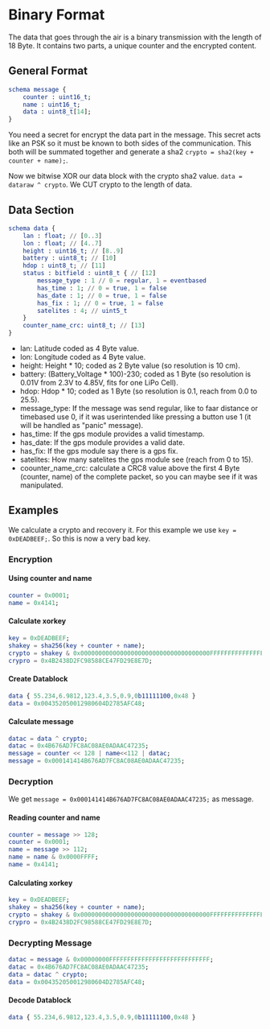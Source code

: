 # Binary Format
The data that goes through the air is a binary transmission with the length of 18 Byte.
It contains two parts, a unique counter and the encrypted content.
## General Format
```elm
schema message {
    counter : uint16_t;
    name : uint16_t;
    data : uint8_t[14];
}
```
You need a secret for encrypt the data part in the message. This secret acts like an PSK so it must be 
known to both sides of the communication. This both will be summated together and generate a 
sha2 `crypto = sha2(key + counter + name);`.

Now we bitwise XOR our data block with the crypto sha2 value. `data = dataraw ^ crypto`. 
We CUT crypto to the length of data.

## Data Section
```elm
schema data {
    lan : float; // [0..3]
    lon : float; // [4..7]
    height : uint16_t; // [8..9]
    battery : uint8_t; // [10]
    hdop : uint8_t; // [11]
    status : bitfield : uint8_t { // [12]
        message_type : 1 // 0 = regular, 1 = eventbased
        has_time : 1; // 0 = true, 1 = false
        has_date : 1; // 0 = true, 1 = false
        has_fix : 1; // 0 = true, 1 = false
        satelites : 4; // uint5_t
    }
    counter_name_crc: uint8_t; // [13]
}
```
* lan: Latitude coded as 4 Byte value.
* lon: Longitude coded as 4 Byte value.
* height: Height * 10; coded as 2 Byte value (so resolution is 10 cm).
* battery: (Battery_Voltage * 100)-230; coded as 1 Byte (so resolution is 0.01V from 2.3V to 4.85V, fits for one LiPo Cell).
* hdop: Hdop * 10; coded as 1 Byte (so resolution is 0.1, reach from 0.0 to 25.5).
* message_type: If the message was send regular, like to faar distance or timebased use 0, if it was userintended like pressing a button use 1 (it will be handled as "panic" message).
* has_time: If the gps module provides a valid timestamp.
* has_date: If the gps module provides a valid date.
* has_fix: If the gps module say there is a gps fix.
* satelites: How many satelites the gps module see (reach from 0 to 15).
* coounter_name_crc: calculate a CRC8 value above the first 4 Byte (counter, name) of the complete packet, so you can maybe see if it was manipulated.
## Examples
We calculate a crypto and recovery it. For this example we use `key = 0xDEADBEEF;`.
So this is now a very bad key.

### Encryption
#### Using counter and name
```elm 
counter = 0x0001;
name = 0x4141;
```
#### Calculate xorkey
```elm 
key = 0xDEADBEEF;
shakey = sha256(key + counter + name);
crypto = shakey & 0x000000000000000000000000000000000000FFFFFFFFFFFFFFFFFFFFFFFFFFFF;
crypro = 0x4B2438D2FC98588CE47FD29E8E7D;
```
#### Create Datablock
```elm 
data { 55.234,6.9812,123.4,3.5,0.9,0b11111100,0x48 }
data = 0x004352050012980604D2785AFC48;
```
#### Calculate message
```elm 
datac = data ^ crypto;
datac = 0x4B676AD7FC8AC08AE0ADAAC47235;
message = counter << 128 | name<<112 | datac;
message = 0x000141414B676AD7FC8AC08AE0ADAAC47235;
```

### Decryption
We get `message = 0x000141414B676AD7FC8AC08AE0ADAAC47235;` as message.
#### Reading counter and name
```elm 
counter = message >> 128;
counter = 0x0001;
name = message >> 112;
name = name & 0x0000FFFF;
name = 0x4141;
```
#### Calculating xorkey
```elm 
key = 0xDEADBEEF;
shakey = sha256(key + counter + name);
crypto = shakey & 0x000000000000000000000000000000000000FFFFFFFFFFFFFFFFFFFFFFFFFFFF;
crypro = 0x4B2438D2FC98588CE47FD29E8E7D;
```
### Decrypting Message
```elm 
datac = message & 0x00000000FFFFFFFFFFFFFFFFFFFFFFFFFFFF;
datac = 0x4B676AD7FC8AC08AE0ADAAC47235;
data = datac ^ crypto;
data = 0x004352050012980604D2785AFC48;
```
#### Decode Datablock
```elm 
data { 55.234,6.9812,123.4,3.5,0.9,0b11111100,0x48 }
```